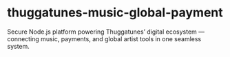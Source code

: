 # thuggatunes-music-global-payment
Secure Node.js platform powering Thuggatunes’ digital ecosystem — connecting music, payments, and global artist tools in one seamless system.
